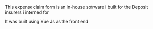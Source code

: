 This expense claim form is an in-house sofrware i built for the Deposit insurers i interned for 

It was built using Vue Js as the front end 
